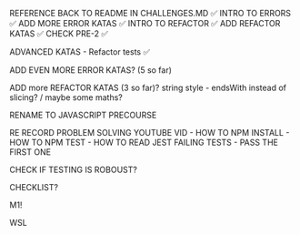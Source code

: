 REFERENCE BACK TO README IN CHALLENGES.MD ✅
INTRO TO ERRORS ✅
ADD MORE ERROR KATAS ✅
INTRO TO REFACTOR ✅
ADD REFACTOR KATAS ✅
CHECK PRE-2 ✅

ADVANCED KATAS - Refactor tests ✅

ADD EVEN MORE ERROR KATAS? (5 so far)

ADD more REFACTOR KATAS (3 so far)? string style - endsWith instead of slicing? / maybe some maths?

RENAME TO JAVASCRIPT PRECOURSE

RE RECORD PROBLEM SOLVING YOUTUBE VID - HOW TO NPM INSTALL - HOW TO NPM TEST - HOW TO READ JEST FAILING TESTS - PASS THE FIRST ONE

CHECK IF TESTING IS ROBOUST?

CHECKLIST?

M1!

WSL
